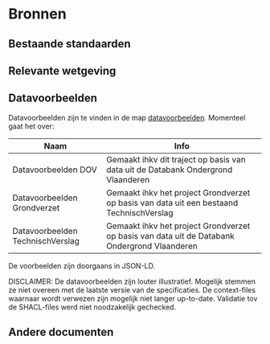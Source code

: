 # Bronnen

## Bestaande standaarden

## Relevante wetgeving

## Datavoorbeelden

Datavoorbeelden zijn te vinden in de map [datavoorbeelden](https://github.com/Informatievlaanderen/OSLOthema-bodemEnOndergrond/tree/master/resources/datavoorbeelden). Momenteel gaat het over:

|Naam|Info|
|---|---|
|Datavoorbeelden DOV|Gemaakt ihkv dit traject op basis van data uit de Databank Ondergrond Vlaanderen|
|Datavoorbeelden Grondverzet|Gemaakt ihkv het project Grondverzet op basis van data uit een bestaand TechnischVerslag|
|Datavoorbeelden TechnischVerslag|Gemaakt ihkv het project Grondverzet op basis van data uit de Databank Ondergrond Vlaanderen|

De voorbeelden zijn doorgaans in JSON-LD.

DISCLAIMER: De datavoorbeelden zijn louter illustratief. Mogelijk stemmen ze niet overeen met de laatste versie van de specificaties. De context-files waarnaar wordt verwezen zijn mogelijk niet langer up-to-date. Validatie tov de SHACL-files werd niet noodzakelijk gechecked.    

## Andere documenten
